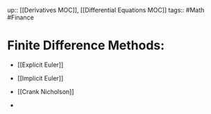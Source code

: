 up:: [[Derivatives MOC]], [[Differential Equations MOC]]
tags:: #Math #Finance
# Finite Difference Methods:
- [[Explicit Euler]]
- [[Implicit Euler]]
- [[Crank Nicholson]]

- 